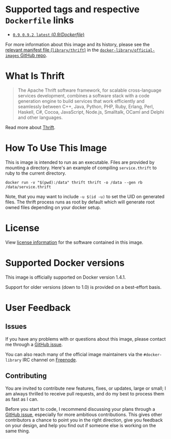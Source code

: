 # Supported tags and respective `Dockerfile` links

- [`0.9`, `0.9.2`, `latest` (*0.9/Dockerfile*)](https://github.com/ahawkins/docker-thrift/blob/61c3478ab828d3e610f192b442ac2a7221749c47/0.9/Dockerfile)

For more information about this image and its history, please see the [relevant
manifest file
(`library/thrift`)](https://github.com/docker-library/official-images/blob/master/library/thrift)
in the [`docker-library/official-images` GitHub
repo](https://github.com/docker-library/official-images).

# What Is Thrift

> The Apache Thrift software framework, for scalable cross-language
> services development, combines a software stack with a code generation
> engine to build services that work efficiently and seamlessly between
> C++, Java, Python, PHP, Ruby, Erlang, Perl, Haskell, C#, Cocoa,
> JavaScript, Node.js, Smalltalk, OCaml and Delphi and other languages.

Read more about [Thrift](https://thrift.apache.org).

# How To Use This Image

This is image is intended to run as an executable. Files are provided
by mounting a directory. Here's an example of compiling
`service.thrift` to ruby to the current directory.

    docker run -v "$(pwd):/data" thrift thrift -o /data --gen rb /data/service.thrift

Note, that you may want to include `-u $(id -u)` to set the UID on
generated files. The thrift process runs as root by default which will
generate root owned files depending on your docker setup.

# License

View [license information](http://www.apache.org/licenses/) for the software contained in this image.

# Supported Docker versions

This image is officially supported on Docker version 1.4.1.

Support for older versions (down to 1.0) is provided on a best-effort basis.

# User Feedback

## Issues

If you have any problems with or questions about this image, please contact me
through a [GitHub issue](https://github.com/ahawkins/docker-thrift/issues).

You can also reach many of the official image maintainers via the
`#docker-library` IRC channel on [Freenode](https://freenode.net).

## Contributing

You are invited to contribute new features, fixes, or updates, large
or small; I am always thrilled to receive pull requests, and do my
best to process them as fast as I can.

Before you start to code, I recommend discussing your plans through a
[GitHub issue](https://github.com/ahawkins/docker-thrift/issues),
especially for more ambitious contributions. This gives other
contributors a chance to point you in the right direction, give you
feedback on your design, and help you find out if someone else is
working on the same thing.
